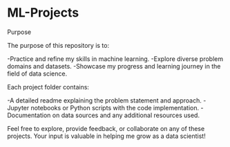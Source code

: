 # ML-Projects


Purpose

The purpose of this repository is to:

-Practice and refine my skills in machine learning.
-Explore diverse problem domains and datasets.
-Showcase my progress and learning journey in the field of data science.


Each project folder contains:

-A detailed readme explaining the problem statement and approach.
-Jupyter notebooks or Python scripts with the code implementation.
-Documentation on data sources and any additional resources used.

Feel free to explore, provide feedback, or collaborate on any of these projects. Your input is valuable in helping me grow as a data scientist!
